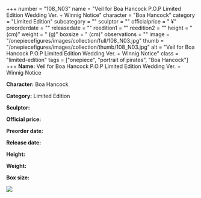+++
number = "108_N03"
name = "Veil for Boa Hancock P.O.P Limited Edition Wedding Ver. &#43; Winnig Notice"
character = "Boa Hancock"
category = "Limited Edition"
subcategory = ""
sculptor = ""
officialprice = " ¥"
preorderdate = ""
releasedate = ""
reedition1 = ""
reedition2 = ""
height = " (cm)"
weight = " (g)"
boxsize = " (cm)"
observations = ""
image = "/onepiecefigures/images/collection/full/108_N03.jpg"
thumb = "/onepiecefigures/images/collection/thumb/108_N03.jpg"
alt = "Veil for Boa Hancock P.O.P Limited Edition Wedding Ver. &#43; Winnig Notice"
class = "limited-edition"
tags = ["onepiece", "portrait of pirates",  "Boa Hancock"]
+++
**Name:** Veil for Boa Hancock P.O.P Limited Edition Wedding Ver. &#43; Winnig Notice

**Character:** Boa Hancock

**Category:** Limited Edition 

**Sculptor:** 

**Official price:** 

**Preorder date:** 

**Release date:** 

**Height:** 

**Weight:** 

**Box size:** 

<img src="/onepiecefigures/images/collection/thumb/108_N03.jpg">